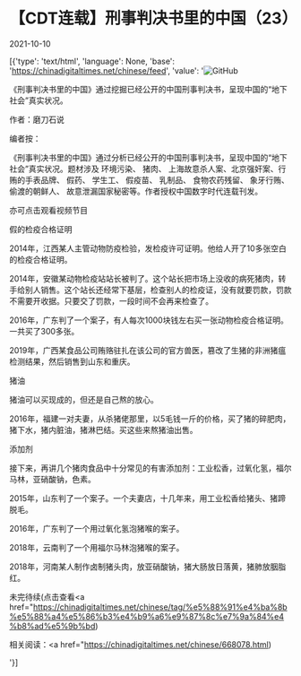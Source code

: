 # 【CDT连载】刑事判决书里的中国（23）

2021-10-10

[{'type': 'text/html', 'language': None, 'base': 'https://chinadigitaltimes.net/chinese/feed', 'value': '![GitHub](https://chinadigitaltimes.net/chinese/files/2021/09/刑事判决书里的中国-791x1024.jpg)



《刑事判决书里的中国》通过挖掘已经公开的中国刑事判决书，呈现中国的“地下社会”真实状况。 

作者：磨刀石说



编者按：

《刑事判决书里的中国》通过分析已经公开的中国刑事判决书，呈现中国的“地下社会”真实状况。题材涉及 环境污染、 猪肉、 上海故意杀人案、北京强奸案、行贿的手表品牌、 假药、 学生工、 假疫苗、 乳制品、 食物农药残留、 象牙行贿、 偷渡的朝鲜人、 故意泄漏国家秘密等。作者授权中国数字时代连载刊发。

亦可点击观看视频节目





假的检疫合格证明

2014年，江西某人主管动物防疫检验，发检疫许可证明。他给人开了10多张空白的检疫合格证明。

2014年，安徽某动物检疫站站长被判了。这个站长把市场上没收的病死猪肉，转手给别人销售。这个站长还经常下基层，检查别人的检疫证，没有就要罚款，罚款不需要开收据。只要交了罚款，一段时间不会再来检查了。

2016年，广东判了一个案子，有人每次1000块钱左右买一张动物检疫合格证明。一共买了300多张。

2019年，广西某食品公司贿赂驻扎在该公司的官方兽医，篡改了生猪的非洲猪瘟检测结果，然后销售到山东和重庆。

猪油

猪油可以买现成的，但还是自己熬的放心。

2016年，福建一对夫妻，从杀猪佬那里，以5毛钱一斤的价格，买了猪的碎肥肉，猪下水，猪内脏油，猪淋巴结。买这些来熬猪油出售。

添加剂

接下来，再讲几个猪肉食品中十分常见的有害添加剂：工业松香，过氧化氢，福尔马林，亚硝酸钠，色素。

2015年，山东判了一个案子。一个夫妻店，十几年来，用工业松香给猪头、猪蹄脱毛。

2016年，广东判了一个用过氧化氢泡猪喉的案子。

2018年，云南判了一个用福尔马林泡猪喉的案子。

2018年，河南某人制作卤制猪头肉，放亚硝酸钠，猪大肠放日落黄，猪肺放胭脂红。

未完待续(点击查看<a href="https://chinadigitaltimes.net/chinese/tag/%e5%88%91%e4%ba%8b%e5%88%a4%e5%86%b3%e4%b9%a6%e9%87%8c%e7%9a%84%e4%b8%ad%e5%9b%bd)





相关阅读：<a href="https://chinadigitaltimes.net/chinese/668078.html)

'}]